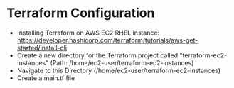 # Terraform Configuration

- Installing Terraform on AWS EC2 RHEL instance: https://developer.hashicorp.com/terraform/tutorials/aws-get-started/install-cli
- Create a new directory for the Terraform project called "terraform-ec2-instances" (Path: /home/ec2-user/terraform-ec2-instances)
- Navigate to this Directory (/home/ec2-user/terraform-ec2-instances)
- Create a main.tf file